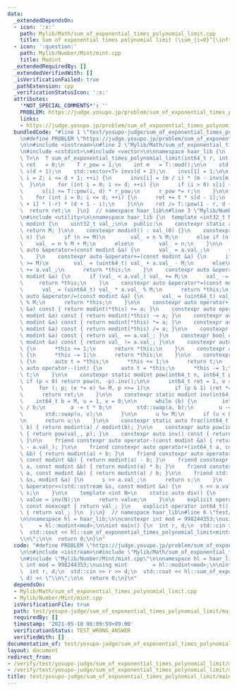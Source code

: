 ```yaml
---
data:
  _extendedDependsOn:
  - icon: ':x:'
    path: Mylib/Math/sum_of_exponential_times_polynomial_limit.cpp
    title: Sum of exponential times polynomial limit (\sum_{i=0}^{\infty} r^i i^d)
  - icon: ':question:'
    path: Mylib/Number/Mint/mint.cpp
    title: Modint
  _extendedRequiredBy: []
  _extendedVerifiedWith: []
  _isVerificationFailed: true
  _pathExtension: cpp
  _verificationStatusIcon: ':x:'
  attributes:
    '*NOT_SPECIAL_COMMENTS*': ''
    PROBLEM: https://judge.yosupo.jp/problem/sum_of_exponential_times_polynomial_limit
    links:
    - https://judge.yosupo.jp/problem/sum_of_exponential_times_polynomial_limit
  bundledCode: "#line 1 \"test/yosupo-judge/sum_of_exponential_times_polynomial_limit/main.test.cpp\"\
    \n#define PROBLEM \"https://judge.yosupo.jp/problem/sum_of_exponential_times_polynomial_limit\"\
    \n\n#include <iostream>\n#line 2 \"Mylib/Math/sum_of_exponential_times_polynomial_limit.cpp\"\
    \n#include <cstdint>\n#include <vector>\n\nnamespace haar_lib {\n  template <typename\
    \ T>\n  T sum_of_exponential_times_polynomial_limit(int64_t r, int d) {\n    T\
    \ ret   = 0;\n    T r_pow = 1;\n    int m   = T::mod();\n\n    std::vector<T>\
    \ s(d + 1);\n    std::vector<T> invs(d + 2);\n    invs[1] = 1;\n\n    for (int\
    \ i = 2; i <= d + 1; ++i) {\n      invs[i] = (m / i) * (m - invs[m % i]);\n  \
    \  }\n\n    for (int i = 0; i <= d; ++i) {\n      if (i > 0) s[i] += s[i - 1];\n\
    \      s[i] += T::pow(i, d) * r_pow;\n      r_pow *= r;\n    }\n\n    T t = 1;\n\
    \    for (int i = 0; i <= d; ++i) {\n      ret += t * s[d - i];\n      t *= invs[i\
    \ + 1] * (-r) * (d + 1 - i);\n    }\n\n    ret /= T::pow(1 - r, d + 1);\n\n  \
    \  return ret;\n  }\n}  // namespace haar_lib\n#line 3 \"Mylib/Number/Mint/mint.cpp\"\
    \n#include <utility>\n\nnamespace haar_lib {\n  template <int32_t M>\n  class\
    \ modint {\n    uint32_t val_;\n\n  public:\n    constexpr static auto mod() {\
    \ return M; }\n\n    constexpr modint() : val_(0) {}\n    constexpr modint(int64_t\
    \ n) {\n      if (n >= M)\n        val_ = n % M;\n      else if (n < 0)\n    \
    \    val_ = n % M + M;\n      else\n        val_ = n;\n    }\n\n    constexpr\
    \ auto &operator=(const modint &a) {\n      val_ = a.val_;\n      return *this;\n\
    \    }\n    constexpr auto &operator+=(const modint &a) {\n      if (val_ + a.val_\
    \ >= M)\n        val_ = (uint64_t) val_ + a.val_ - M;\n      else\n        val_\
    \ += a.val_;\n      return *this;\n    }\n    constexpr auto &operator-=(const\
    \ modint &a) {\n      if (val_ < a.val_) val_ += M;\n      val_ -= a.val_;\n \
    \     return *this;\n    }\n    constexpr auto &operator*=(const modint &a) {\n\
    \      val_ = (uint64_t) val_ * a.val_ % M;\n      return *this;\n    }\n    constexpr\
    \ auto &operator/=(const modint &a) {\n      val_ = (uint64_t) val_ * a.inv().val_\
    \ % M;\n      return *this;\n    }\n\n    constexpr auto operator+(const modint\
    \ &a) const { return modint(*this) += a; }\n    constexpr auto operator-(const\
    \ modint &a) const { return modint(*this) -= a; }\n    constexpr auto operator*(const\
    \ modint &a) const { return modint(*this) *= a; }\n    constexpr auto operator/(const\
    \ modint &a) const { return modint(*this) /= a; }\n\n    constexpr bool operator==(const\
    \ modint &a) const { return val_ == a.val_; }\n    constexpr bool operator!=(const\
    \ modint &a) const { return val_ != a.val_; }\n\n    constexpr auto &operator++()\
    \ {\n      *this += 1;\n      return *this;\n    }\n    constexpr auto &operator--()\
    \ {\n      *this -= 1;\n      return *this;\n    }\n\n    constexpr auto operator++(int)\
    \ {\n      auto t = *this;\n      *this += 1;\n      return t;\n    }\n    constexpr\
    \ auto operator--(int) {\n      auto t = *this;\n      *this -= 1;\n      return\
    \ t;\n    }\n\n    constexpr static modint pow(int64_t n, int64_t p) {\n     \
    \ if (p < 0) return pow(n, -p).inv();\n\n      int64_t ret = 1, e = n % M;\n \
    \     for (; p; (e *= e) %= M, p >>= 1)\n        if (p & 1) (ret *= e) %= M;\n\
    \      return ret;\n    }\n\n    constexpr static modint inv(int64_t a) {\n  \
    \    int64_t b = M, u = 1, v = 0;\n\n      while (b) {\n        int64_t t = a\
    \ / b;\n        a -= t * b;\n        std::swap(a, b);\n        u -= t * v;\n \
    \       std::swap(u, v);\n      }\n\n      u %= M;\n      if (u < 0) u += M;\n\
    \n      return u;\n    }\n\n    constexpr static auto frac(int64_t a, int64_t\
    \ b) { return modint(a) / modint(b); }\n\n    constexpr auto pow(int64_t p) const\
    \ { return pow(val_, p); }\n    constexpr auto inv() const { return inv(val_);\
    \ }\n\n    friend constexpr auto operator-(const modint &a) { return modint(M\
    \ - a.val_); }\n\n    friend constexpr auto operator+(int64_t a, const modint\
    \ &b) { return modint(a) + b; }\n    friend constexpr auto operator-(int64_t a,\
    \ const modint &b) { return modint(a) - b; }\n    friend constexpr auto operator*(int64_t\
    \ a, const modint &b) { return modint(a) * b; }\n    friend constexpr auto operator/(int64_t\
    \ a, const modint &b) { return modint(a) / b; }\n\n    friend std::istream &operator>>(std::istream\
    \ &s, modint &a) {\n      s >> a.val_;\n      return s;\n    }\n    friend std::ostream\
    \ &operator<<(std::ostream &s, const modint &a) {\n      s << a.val_;\n      return\
    \ s;\n    }\n\n    template <int N>\n    static auto div() {\n      static auto\
    \ value = inv(N);\n      return value;\n    }\n\n    explicit operator int32_t()\
    \ const noexcept { return val_; }\n    explicit operator int64_t() const noexcept\
    \ { return val_; }\n  };\n}  // namespace haar_lib\n#line 6 \"test/yosupo-judge/sum_of_exponential_times_polynomial_limit/main.test.cpp\"\
    \n\nnamespace hl = haar_lib;\n\nconstexpr int mod = 998244353;\nusing mint   \
    \     = hl::modint<mod>;\n\nint main() {\n  int r, d;\n  std::cin >> r >> d;\n\
    \  std::cout << hl::sum_of_exponential_times_polynomial_limit<mint>(r, d) << \"\
    \\n\";\n\n  return 0;\n}\n"
  code: "#define PROBLEM \"https://judge.yosupo.jp/problem/sum_of_exponential_times_polynomial_limit\"\
    \n\n#include <iostream>\n#include \"Mylib/Math/sum_of_exponential_times_polynomial_limit.cpp\"\
    \n#include \"Mylib/Number/Mint/mint.cpp\"\n\nnamespace hl = haar_lib;\n\nconstexpr\
    \ int mod = 998244353;\nusing mint        = hl::modint<mod>;\n\nint main() {\n\
    \  int r, d;\n  std::cin >> r >> d;\n  std::cout << hl::sum_of_exponential_times_polynomial_limit<mint>(r,\
    \ d) << \"\\n\";\n\n  return 0;\n}\n"
  dependsOn:
  - Mylib/Math/sum_of_exponential_times_polynomial_limit.cpp
  - Mylib/Number/Mint/mint.cpp
  isVerificationFile: true
  path: test/yosupo-judge/sum_of_exponential_times_polynomial_limit/main.test.cpp
  requiredBy: []
  timestamp: '2021-05-10 06:09:59+09:00'
  verificationStatus: TEST_WRONG_ANSWER
  verifiedWith: []
documentation_of: test/yosupo-judge/sum_of_exponential_times_polynomial_limit/main.test.cpp
layout: document
redirect_from:
- /verify/test/yosupo-judge/sum_of_exponential_times_polynomial_limit/main.test.cpp
- /verify/test/yosupo-judge/sum_of_exponential_times_polynomial_limit/main.test.cpp.html
title: test/yosupo-judge/sum_of_exponential_times_polynomial_limit/main.test.cpp
---
```


